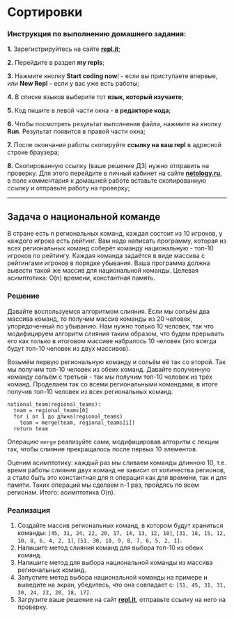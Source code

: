 # Сортировки
### Инструкция по выполнению домашнего задания:
**1.** Зарегистрируйтесь на сайте **[repl.it](https://repl.it/)**;

**2.** Перейдите в раздел **my repls**;

**3.** Нажмите кнопку **Start coding now**! - если вы приступаете впервые, или **New Repl** - если у вас уже есть работы;

**4.** В списке языков выберите тот **язык, который изучаете**;

**5.** Код пишите в левой части окна - **в редакторе кода**;

**6.** Чтобы посмотреть результат выполнения файла, нажмите на кнопку **Run**. Результат появится в правой части окна;

**7.** После окончания работы скопируйте **ссылку на ваш repl** в адресной строке браузера;

**8.** Скопированную ссылку (ваше решение ДЗ) нужно отправить на проверку. Для этого перейдите в личный кабинет на сайте **[netology.ru](netology.ru)**, в поле комментария к домашней работе вставьте скопированную ссылку и отправьте работу на проверку;

------------

## Задача о национальной команде

В стране есть n региональных команд, каждая состоит из 10 игроков, у каждого игрока есть рейтинг. Вам надо написать программу, которая из всех региональных команд соберёт команду национальную - топ-10 игроков по рейтингу. Каждая команда задаётся в виде массива с рейтингами игроков в порядке убывания. Ваша программа должна вывести такой же массив для национальной команды. Целевая асимптотика: O(n) времени, константная память.

### Решение
Давайте воспользуемся алгоритмом слияния. Если мы сольём два массива команд, то получим массив команды из 20 человек, упорядоченный по убыванию. Нам нужно только 10 человек, так что модифицируем алгоритм слияния таким образом, что будем прерывать его как только в итоговом массиве набралось 10 человек (это всегда будут топ-10 человек из двух массивов).

Возьмём первую региональную команду и сольём её так со второй. Так мы получим топ-10 человек из обеих команд. Давайте полученную команду сольём с третьей - так мы получим топ-10 человек из трёх команд. Проделаем так со всеми региональными командами, в итоге получив топ-10 человек из всех региональных команд.

```
national_team(regional_teams):
  team = regional_teams[0]
  for i от 1 до длина(regional_teams)
    team = merge(team, regional_teams[i])
  return team
```

Операцию `merge` реализуйте сами, модифицировав алгоритм с лекции так, чтобы слияние прекращалось после первых 10 элементов.

Оценим асимптотику: каждый раз мы сливаем команды длинною 10, т.е. время работы слияния двух команд не зависит от количества регионов, а стало быть это константная для n операция как для времени, так и для памяти. Таких операций мы сделаем n-1 раз, пройдясь по всем регионам. Итого: асимптотика O(n).

### Реализация
1. Создайте массив региональных команд, в котором будут храниться команды: `[45, 31, 24, 22, 20, 17, 14, 13, 12, 10]`, `[31, 18, 15, 12, 10, 8, 6, 4, 2, 1]`, `[51, 30, 10, 9, 8, 7, 6, 5, 2, 1]`.
2. Напишите метод слияния команд для выбора топ-10 из обеих команд.
3. Напишите метод для выбора национальной команды из массива региональных команд.
4. Запустите метод выбора национальной команды на примере и выведите на экран, убедитесь, что она совпадает с: `[51, 45, 31, 31, 30, 24, 22, 20, 18, 17]`.
5. Загрузите ваше решение на сайт **[repl.it](https://repl.it/)**, отправьте ссылку на него на проверку.

